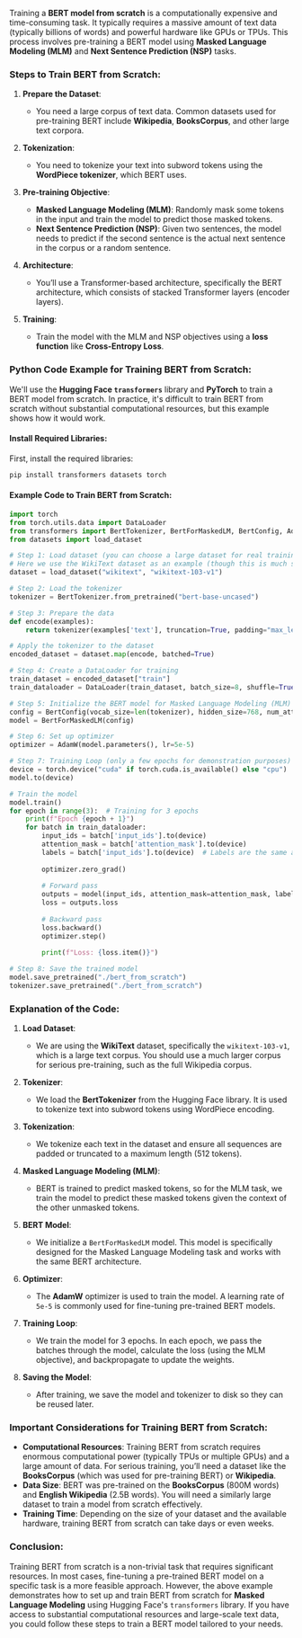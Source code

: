 Training a **BERT model from scratch** is a computationally expensive and time-consuming task. It typically requires a massive amount of text data (typically billions of words) and powerful hardware like GPUs or TPUs. This process involves pre-training a BERT model using **Masked Language Modeling (MLM)** and **Next Sentence Prediction (NSP)** tasks.

### **Steps to Train BERT from Scratch**:
1. **Prepare the Dataset**:
   - You need a large corpus of text data. Common datasets used for pre-training BERT include **Wikipedia**, **BooksCorpus**, and other large text corpora.
   
2. **Tokenization**:
   - You need to tokenize your text into subword tokens using the **WordPiece tokenizer**, which BERT uses.

3. **Pre-training Objective**:
   - **Masked Language Modeling (MLM)**: Randomly mask some tokens in the input and train the model to predict those masked tokens.
   - **Next Sentence Prediction (NSP)**: Given two sentences, the model needs to predict if the second sentence is the actual next sentence in the corpus or a random sentence.

4. **Architecture**:
   - You’ll use a Transformer-based architecture, specifically the BERT architecture, which consists of stacked Transformer layers (encoder layers).

5. **Training**:
   - Train the model with the MLM and NSP objectives using a **loss function** like **Cross-Entropy Loss**.
   
### **Python Code Example for Training BERT from Scratch:**

We'll use the **Hugging Face `transformers`** library and **PyTorch** to train a BERT model from scratch. In practice, it's difficult to train BERT from scratch without substantial computational resources, but this example shows how it would work.

#### **Install Required Libraries**:
First, install the required libraries:
```bash
pip install transformers datasets torch
```

#### **Example Code to Train BERT from Scratch**:

```python
import torch
from torch.utils.data import DataLoader
from transformers import BertTokenizer, BertForMaskedLM, BertConfig, AdamW
from datasets import load_dataset

# Step 1: Load dataset (you can choose a large dataset for real training)
# Here we use the WikiText dataset as an example (though this is much smaller than the dataset BERT was originally trained on)
dataset = load_dataset("wikitext", "wikitext-103-v1")

# Step 2: Load the tokenizer
tokenizer = BertTokenizer.from_pretrained("bert-base-uncased")

# Step 3: Prepare the data
def encode(examples):
    return tokenizer(examples['text'], truncation=True, padding="max_length", max_length=512)

# Apply the tokenizer to the dataset
encoded_dataset = dataset.map(encode, batched=True)

# Step 4: Create a DataLoader for training
train_dataset = encoded_dataset["train"]
train_dataloader = DataLoader(train_dataset, batch_size=8, shuffle=True)

# Step 5: Initialize the BERT model for Masked Language Modeling (MLM)
config = BertConfig(vocab_size=len(tokenizer), hidden_size=768, num_attention_heads=12, num_hidden_layers=12)
model = BertForMaskedLM(config)

# Step 6: Set up optimizer
optimizer = AdamW(model.parameters(), lr=5e-5)

# Step 7: Training Loop (only a few epochs for demonstration purposes)
device = torch.device("cuda" if torch.cuda.is_available() else "cpu")
model.to(device)

# Train the model
model.train()
for epoch in range(3):  # Training for 3 epochs
    print(f"Epoch {epoch + 1}")
    for batch in train_dataloader:
        input_ids = batch['input_ids'].to(device)
        attention_mask = batch['attention_mask'].to(device)
        labels = batch['input_ids'].to(device)  # Labels are the same as input for MLM task
        
        optimizer.zero_grad()
        
        # Forward pass
        outputs = model(input_ids, attention_mask=attention_mask, labels=labels)
        loss = outputs.loss
        
        # Backward pass
        loss.backward()
        optimizer.step()
        
        print(f"Loss: {loss.item()}")

# Step 8: Save the trained model
model.save_pretrained("./bert_from_scratch")
tokenizer.save_pretrained("./bert_from_scratch")
```

### **Explanation of the Code**:

1. **Load Dataset**:
   - We are using the **WikiText** dataset, specifically the `wikitext-103-v1`, which is a large text corpus. You should use a much larger corpus for serious pre-training, such as the full Wikipedia corpus.

2. **Tokenizer**:
   - We load the **BertTokenizer** from the Hugging Face library. It is used to tokenize text into subword tokens using WordPiece encoding.

3. **Tokenization**:
   - We tokenize each text in the dataset and ensure all sequences are padded or truncated to a maximum length (512 tokens).

4. **Masked Language Modeling (MLM)**:
   - BERT is trained to predict masked tokens, so for the MLM task, we train the model to predict these masked tokens given the context of the other unmasked tokens.

5. **BERT Model**:
   - We initialize a `BertForMaskedLM` model. This model is specifically designed for the Masked Language Modeling task and works with the same BERT architecture.

6. **Optimizer**:
   - The **AdamW** optimizer is used to train the model. A learning rate of `5e-5` is commonly used for fine-tuning pre-trained BERT models.

7. **Training Loop**:
   - We train the model for 3 epochs. In each epoch, we pass the batches through the model, calculate the loss (using the MLM objective), and backpropagate to update the weights.

8. **Saving the Model**:
   - After training, we save the model and tokenizer to disk so they can be reused later.

### **Important Considerations for Training BERT from Scratch**:

- **Computational Resources**: Training BERT from scratch requires enormous computational power (typically TPUs or multiple GPUs) and a large amount of data. For serious training, you’ll need a dataset like the **BooksCorpus** (which was used for pre-training BERT) or **Wikipedia**.
- **Data Size**: BERT was pre-trained on the **BooksCorpus** (800M words) and **English Wikipedia** (2.5B words). You will need a similarly large dataset to train a model from scratch effectively.
- **Training Time**: Depending on the size of your dataset and the available hardware, training BERT from scratch can take days or even weeks.

### **Conclusion**:

Training BERT from scratch is a non-trivial task that requires significant resources. In most cases, fine-tuning a pre-trained BERT model on a specific task is a more feasible approach. However, the above example demonstrates how to set up and train BERT from scratch for **Masked Language Modeling** using Hugging Face's `transformers` library. If you have access to substantial computational resources and large-scale text data, you could follow these steps to train a BERT model tailored to your needs.

